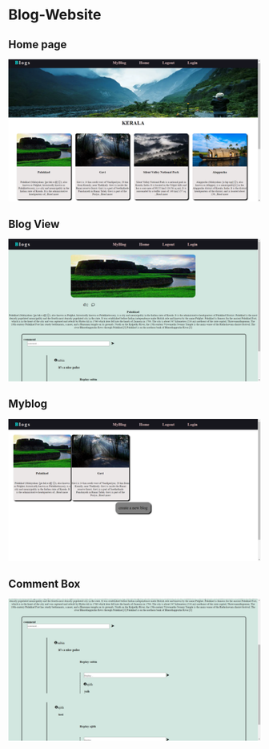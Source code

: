 # Blog-Website

## Home page
![AllBlogs](./images/AllBlogs.png)


## Blog View
![BlogView](./images/BlogView.png)

## Myblog
![Myblog](./images/Myblog.png)

## Comment Box
![commentbox](./images/commentbox.png)
